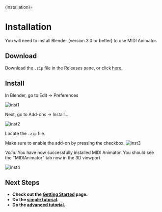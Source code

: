(installation)=

# Installation

You will need to install Blender (version 3.0 or better) to use MIDI Animator.

## Download
Download the `.zip` file in the Releases pane, or click [here.](https://github.com/imacj/MIDIAnimator/releases)

## Install
In Blender, go to Edit -> Preferences

![inst1](https://raw.githubusercontent.com/jamesa08/MIDIAnimatorDocs/main/docs/images/inst_1.png)

Next, go to Add-ons -> Install...

![inst2](https://raw.githubusercontent.com/jamesa08/MIDIAnimatorDocs/main/docs/images/inst_2.png)

Locate the `.zip` file.

Make sure to enable the add-on by pressing the checkbox.
![inst3](https://raw.githubusercontent.com/jamesa08/MIDIAnimatorDocs/main/docs/images/inst_3.png)

*Volia!* You have now successfully installed MIDI Animator. You should see the "MIDIAnimator" tab now in the 3D viewport.

![inst4](https://raw.githubusercontent.com/jamesa08/MIDIAnimatorDocs/main/docs/images/inst_4.png)


## Next Steps
- **Check out the [Getting Started](/general/getting_started.md) page.**
- **Do the [simple tutorial](/tutorials/tutorial.md).** 
- **Do the [advanced tutorial](/tutorials/adv_tutorial.md).**
